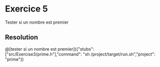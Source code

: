# Exercice 5

Tester si un nombre est premier

## Resolution

@[tester si un nombre est premier]({"stubs": ["src/Exercise3/prime.h"],"command": "sh /project/target/run.sh","project": "prime"})